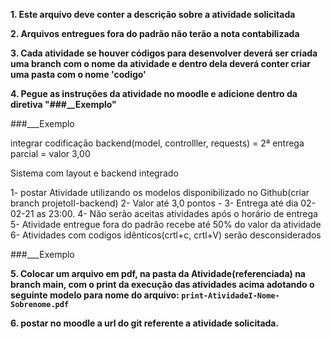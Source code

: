 **1. Este arquivo deve conter a descrição sobre a atividade solicitada**

**2. Arquivos entregues fora do padrão não terão a nota contabilizada**

**3. Cada atividade se houver códigos para desenvolver deverá ser
criada uma branch com o nome da atividade e dentro dela deverá conter criar uma pasta com o nome 'codigo'**

**4. Pegue as instruções da atividade no moodle e adicione dentro da diretiva "###__Exemplo"**

###___Exemplo

integrar codificação backend(model, controlller, requests) =  2ª entrega parcial   = valor 3,00

Sistema com layout e backend integrado


 1- postar Atividade utilizando os modelos disponibilizado no Github(criar branch  projetoII-backend)
 2- Valor até 3,0 pontos - 
 3- Entrega até dia  02-02-21 as 23:00. 
 4- Não serão aceitas atividades após o horário de entrega
 5- Atividade entregue fora do padrão recebe até 50% do valor da atividade
 6- Atividades com codigos idênticos(crtl+c, crtl+V) serão desconsiderados




###___Exemplo


**5. Colocar um arquivo em pdf, na pasta da Atividade(referenciada) na branch main, com o print da execução das atividades acima adotando o seguinte modelo para nome do arquivo: ```print-AtividadeI-Nome-Sobrenome.pdf```**

**6. postar no moodle a url do git referente a atividade solicitada.**
